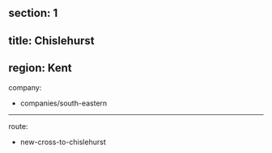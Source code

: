 section: 1
----
title: Chislehurst
----
region: Kent
----
company:
- companies/south-eastern
----
route:
- new-cross-to-chislehurst
